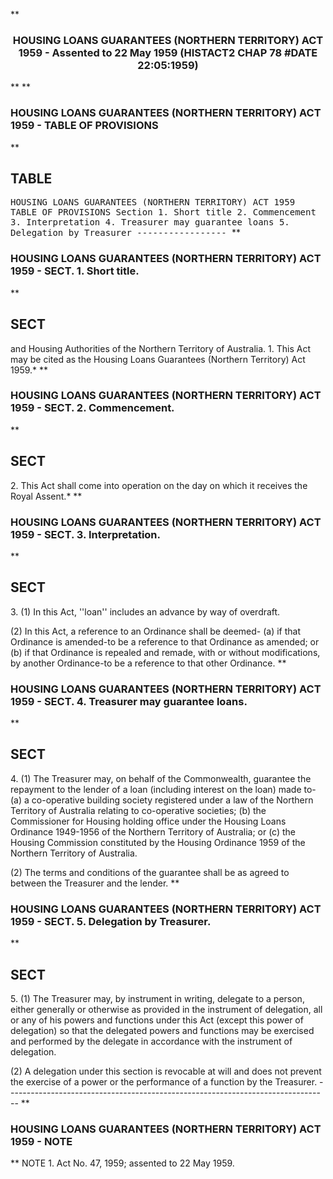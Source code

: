 **<b>

### <center><name>HOUSING LOANS GUARANTEES (NORTHERN TERRITORY) ACT 1959 - Assented to 22 May 1959 (HISTACT2 CHAP 78 #DATE 22:05:1959) </name></center>
</b>** 
**<b>

### <name>HOUSING LOANS GUARANTEES (NORTHERN TERRITORY) ACT 1959 - TABLE OF PROVISIONS </name>
</b>** 

## TABLE
<tables> <tt><lf>           HOUSING  LOANS  GUARANTEES  (NORTHERN  TERRITORY)  ACT  1959<lf> <lf>                              TABLE  OF  PROVISIONS<lf> Section<lf>   1\.        Short title<lf>   2\.        Commencement<lf>   3\.        Interpretation<lf>   4\.        Treasurer may guarantee loans<lf>   5\.        Delegation by Treasurer<lf> <lf>                                -----------------<lf> </lf></lf></lf></lf></lf></lf></lf></lf></lf></lf></lf></lf></tt></tables>
**<b>

### <name>HOUSING LOANS GUARANTEES (NORTHERN TERRITORY) ACT 1959 - SECT. 1\. Short title. </name>
</b>** 

## SECT
<sect> and Housing Authorities of the Northern Territory of Australia.<lf>   1\. This Act may be cited as the Housing Loans Guarantees (Northern Territory) Act 1959.*<lf> </lf></lf></sect>
**<b>

### <name>HOUSING LOANS GUARANTEES (NORTHERN TERRITORY) ACT 1959 - SECT. 2\. Commencement. </name>
</b>** 

## SECT
<sect>   2\. This Act shall come into operation on the day on which it receives the Royal Assent.*<lf> </lf></sect>
**<b>

### <name>HOUSING LOANS GUARANTEES (NORTHERN TERRITORY) ACT 1959 - SECT. 3\. Interpretation. </name>
</b>** 

## SECT
<sect>   3\. (1) In this Act, ''loan'' includes an advance by way of overdraft.<lf> 

  (2) In this Act, a reference to an Ordinance shall be deemed-<lf> <lf>   (a)  if that Ordinance is amended-to be a reference to that Ordinance as amended; or<lf> <lf>   (b)  if that Ordinance is repealed and remade, with or without modifications, by another Ordinance-to be a reference to that other Ordinance.<lf> </lf></lf></lf></lf></lf>
</lf></sect>
**<b>

### <name>HOUSING LOANS GUARANTEES (NORTHERN TERRITORY) ACT 1959 - SECT. 4\. Treasurer may guarantee loans. </name>
</b>** 

## SECT
<sect>   4\. (1) The Treasurer may, on behalf of the Commonwealth, guarantee the repayment to the lender of a loan (including interest on the loan) made to-<lf> <lf>   (a)  a co-operative building society registered under a law of the Northern Territory of Australia relating to co-operative societies;<lf> <lf>   (b)  the Commissioner for Housing holding office under the Housing Loans Ordinance 1949-1956 of the Northern Territory of Australia; or<lf> <lf>   (c)  the Housing Commission constituted by the Housing Ordinance 1959 of the Northern Territory of Australia.<lf> 

  (2) The terms and conditions of the guarantee shall be as agreed to between the Treasurer and the lender.<lf> </lf>
</lf></lf></lf></lf></lf></lf></lf></sect>
**<b>

### <name>HOUSING LOANS GUARANTEES (NORTHERN TERRITORY) ACT 1959 - SECT. 5\. Delegation by Treasurer. </name>
</b>** 

## SECT
<sect>   5\. (1) The Treasurer may, by instrument in writing, delegate to a person, either generally or otherwise as provided in the instrument of delegation, all or any of his powers and functions under this Act (except this power of delegation) so that the delegated powers and functions may be exercised and performed by the delegate in accordance with the instrument of delegation.<lf> 

  (2) A delegation under this section is revocable at will and does not prevent the exercise of a power or the performance of a function by the Treasurer.<lf> ------------------------------------------------------------------------------ -- <lf> </lf></lf>
</lf></sect>
**<b>

### <name>HOUSING LOANS GUARANTEES (NORTHERN TERRITORY) ACT 1959 - NOTE </name>
</b>** <lf>                                       NOTE<lf> 1\.  Act No. 47, 1959; assented to 22 May 1959\. </lf></lf>
